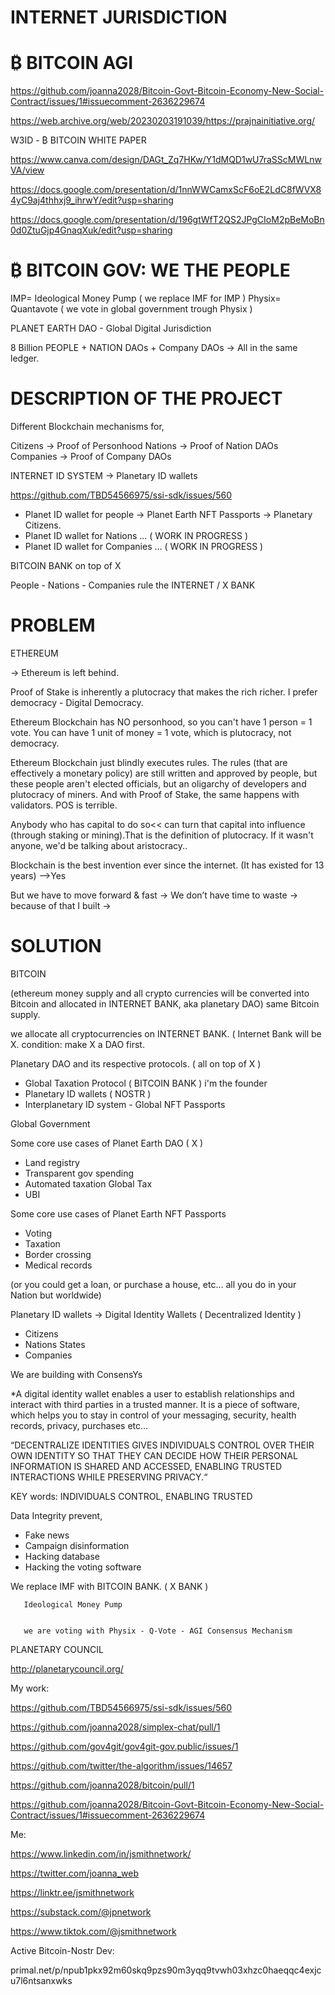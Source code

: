 

# INTERNET JURISDICTION
# ₿ BITCOIN AGI

https://github.com/joanna2028/Bitcoin-Govt-Bitcoin-Economy-New-Social-Contract/issues/1#issuecomment-2636229674

https://web.archive.org/web/20230203191039/https://prajnainitiative.org/

W3ID - ₿ BITCOIN WHITE PAPER 

https://www.canva.com/design/DAGt_Zq7HKw/Y1dMQD1wU7raSScMWLnwVA/view

https://docs.google.com/presentation/d/1nnWWCamxScF6oE2LdC8fWVX84yC9aj4thhxj9_ihrwY/edit?usp=sharing

https://docs.google.com/presentation/d/196gtWfT2QS2JPgCIoM2pBeMoBn0d0ZtuGjp4GnaqXuk/edit?usp=sharing


# ₿ BITCOIN GOV: WE THE PEOPLE


IMP= Ideological Money Pump ( we replace IMF for IMP )
Physix= Quantavote    ( we vote in global government trough Physix )


PLANET EARTH DAO -  Global Digital Jurisdiction


8 Billion PEOPLE + NATION DAOs + Company DAOs → All in the same ledger.


# DESCRIPTION OF THE PROJECT

Different Blockchain mechanisms for,

Citizens → Proof of Personhood
Nations  → Proof of Nation DAOs
Companies → Proof of Company DAOs


INTERNET ID SYSTEM →  Planetary ID wallets

https://github.com/TBD54566975/ssi-sdk/issues/560

* Planet ID wallet for people → Planet Earth NFT Passports → Planetary Citizens.
* Planet ID wallet for Nations  ...   ( WORK IN PROGRESS )         
* Planet ID wallet for Companies ...  ( WORK IN PROGRESS )

BITCOIN BANK on top of X

People - Nations - Companies rule the INTERNET / X BANK


# PROBLEM 

ETHEREUM

→ Ethereum is left behind.

Proof of Stake is inherently a plutocracy that makes the rich richer.
I prefer democracy - Digital Democracy.

Ethereum Blockchain has NO personhood, so you can't have 1 person = 1 vote. 
You can have 1 unit of money = 1 vote, which is plutocracy, not democracy.

Ethereum Blockchain just blindly executes rules. 
The rules (that are effectively a monetary policy) are still written and approved by people, but these people aren't elected officials, but an oligarchy of developers and plutocracy of miners. And with Proof of Stake, the same happens with validators. POS is terrible.

Anybody who has capital to do so<< can turn that capital into influence (through staking or mining).That is the definition of plutocracy. If it wasn't anyone, we'd be talking about aristocracy..

Blockchain is the best invention ever since the internet. (It has existed for 13 years) -->Yes

But we have to move forward & fast → We don’t have time to waste → because of that I built →




# SOLUTION

BITCOIN 

(ethereum money supply and all crypto currencies will be converted into Bitcoin and allocated in INTERNET BANK, aka planetary DAO) same Bitcoin supply.


we allocate all cryptocurrencies on INTERNET BANK. ( Internet Bank will be X. condition: make X a DAO first.



Planetary DAO and its respective protocols. ( all on top of X )


* Global Taxation Protocol ( BITCOIN BANK ) i'm the founder
* Planetary ID wallets ( NOSTR )
* Interplanetary ID system - Global NFT Passports 


Global Government


Some core use cases of Planet Earth DAO ( X )

* Land registry
* Transparent gov spending
* Automated taxation Global Tax
* UBI

Some core use cases of Planet Earth NFT Passports

* Voting
* Taxation
* Border crossing
* Medical records

(or you could get a loan, or purchase a house, etc…  all you do in your Nation but worldwide)


Planetary ID wallets → Digital Identity Wallets  (  Decentralized Identity )

* Citizens
* Nations States
* Companies

We are building with ConsensYs

*A digital identity wallet enables a user to establish relationships and interact with third parties in a trusted manner. It is a piece of software, which helps you to stay in control of your messaging, security, health records, privacy, purchases etc…


“DECENTRALIZE IDENTITIES GIVES INDIVIDUALS CONTROL OVER THEIR OWN IDENTITY SO THAT THEY CAN DECIDE HOW THEIR PERSONAL INFORMATION IS SHARED AND ACCESSED, ENABLING TRUSTED INTERACTIONS WHILE PRESERVING PRIVACY.“

KEY words:  INDIVIDUALS CONTROL, ENABLING TRUSTED


 Data Integrity  prevent,

* Fake news
* Campaign disinformation
* Hacking database
* Hacking the voting software


We replace IMF with BITCOIN BANK. ( X BANK )


        
       Ideological Money Pump
        
        
       we are voting with Physix - Q-Vote - AGI Consensus Mechanism
        

        
PLANETARY COUNCIL         

http://planetarycouncil.org/



My work:

https://github.com/TBD54566975/ssi-sdk/issues/560

https://github.com/joanna2028/simplex-chat/pull/1

https://github.com/gov4git/gov4git-gov.public/issues/1

https://github.com/twitter/the-algorithm/issues/14657

https://github.com/joanna2028/bitcoin/pull/1

https://github.com/joanna2028/Bitcoin-Govt-Bitcoin-Economy-New-Social-Contract/issues/1#issuecomment-2636229674



Me:

https://www.linkedin.com/in/jsmithnetwork/

https://twitter.com/joanna_web

https://linktr.ee/jsmithnetwork

https://substack.com/@jpnetwork

https://www.tiktok.com/@jsmithnetwork





Active Bitcoin-Nostr Dev:

primal.net/p/npub1pkx92m60skq9pzs90m3yqq9tvwh03xhzc0haeqqc4exjcu7l6ntsanxwks


            






       
